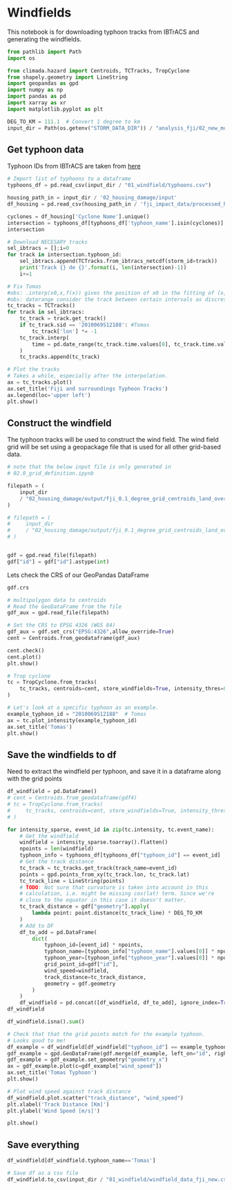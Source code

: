 # Windfields

This notebook is for downloading typhoon tracks from
IBTrACS and generating the windfields.


```python
from pathlib import Path
import os

from climada.hazard import Centroids, TCTracks, TropCyclone
from shapely.geometry import LineString
import geopandas as gpd
import numpy as np
import pandas as pd
import xarray as xr
import matplotlib.pyplot as plt
```


```python
DEG_TO_KM = 111.1  # Convert 1 degree to km
input_dir = Path(os.getenv("STORM_DATA_DIR")) / "analysis_fji/02_new_model_input"
```

## Get typhoon data

Typhoon IDs from IBTrACS are taken from
[here](https://ncics.org/ibtracs/index.php?name=browse-name)


```python
# Import list of typhoons to a dataframe
typhoons_df = pd.read_csv(input_dir / "01_windfield/typhoons.csv")
```


```python
housing_path_in = input_dir / '02_housing_damage/input'
df_housing = pd.read_csv(housing_path_in / 'fji_impact_data/processed_house_impact.csv')
```


```python
cyclones = df_housing['Cyclone Name'].unique()
intersection = typhoons_df[typhoons_df['typhoon_name'].isin(cyclones)].drop_duplicates(keep='last', subset = ['typhoon_name'])
intersection
```
```python
# Download NECESARY tracks
sel_ibtracs = [];i=0
for track in intersection.typhoon_id:
    sel_ibtracs.append(TCTracks.from_ibtracs_netcdf(storm_id=track))
    print('Track {} de {}'.format(i, len(intersection)-1))
    i+=1

```

```python
# Fix Tomas
#obs: .interp(x0,x,f(x)) gives the position of x0 in the fitting of (x,f(x))
#obs: daterange consider the track between certain intervals as discrete points instead of a continuous
tc_tracks = TCTracks()
for track in sel_ibtracs:
    tc_track = track.get_track()
    if tc_track.sid == '2010069S12188': #Tomas
        tc_track['lon'] *= -1
    tc_track.interp(
        time = pd.date_range(tc_track.time.values[0], tc_track.time.values[-1], freq="30T")
    )
    tc_tracks.append(tc_track)

```


```python
# Plot the tracks
# Takes a while, especially after the interpolation.
ax = tc_tracks.plot()
ax.set_title('Fiji and surroundings Typhoon Tracks')
ax.legend(loc='upper left')
plt.show()
```

## Construct the windfield

The typhoon tracks will be used to construct the wind field.
The wind field grid will be set using a geopackage file that is
used for all other grid-based data.


```python
# note that the below input file is only generated in
# 02.0_grid_definition.ipynb

filepath = (
    input_dir
    / "02_housing_damage/output/fji_0.1_degree_grid_centroids_land_overlap_new.gpkg"
)

# filepath = (
#     input_dir
#     / "02_housing_damage/output/fji_0.1_degree_grid_centroids_land_overlap.gpkg"
# )


gdf = gpd.read_file(filepath)
gdf["id"] = gdf["id"].astype(int)
```

Lets check the CRS of our GeoPandas DataFrame


```python
gdf.crs
```
```python
# multipolygon data to centroids
# Read the GeoDataFrame from the file
gdf_aux = gpd.read_file(filepath)

# Set the CRS to EPSG 4326 (WGS 84)
gdf_aux = gdf.set_crs("EPSG:4326",allow_override=True)
cent = Centroids.from_geodataframe(gdf_aux)

cent.check()
cent.plot()
plt.show()
```

```python
# Trop cyclone
tc = TropCyclone.from_tracks(
    tc_tracks, centroids=cent, store_windfields=True, intensity_thres=0
)
```


```python
# Let's look at a specific typhoon as an example.
example_typhoon_id = "2010069S12188"  # Tomas
ax = tc.plot_intensity(example_typhoon_id)
ax.set_title('Tomas')
plt.show()
```
## Save the windfields to df

Need to extract the windfield per typhoon, and
save it in a dataframe along with the grid points


```python
df_windfield = pd.DataFrame()
# cent = Centroids.from_geodataframe(gdf4)
# tc = TropCyclone.from_tracks(
#     tc_tracks, centroids=cent, store_windfields=True, intensity_thres=0
# )

for intensity_sparse, event_id in zip(tc.intensity, tc.event_name):
    # Get the windfield
    windfield = intensity_sparse.toarray().flatten()
    npoints = len(windfield)
    typhoon_info = typhoons_df[typhoons_df["typhoon_id"] == event_id]
    # Get the track distance
    tc_track = tc_tracks.get_track(track_name=event_id)
    points = gpd.points_from_xy(tc_track.lon, tc_track.lat)
    tc_track_line = LineString(points)
    # TODO: Not sure that curvature is taken into account in this
    # calculation, i.e. might be missing cos(lat) term. Since we're
    # close to the equator in this case it doesn't matter.
    tc_track_distance = gdf["geometry"].apply(
        lambda point: point.distance(tc_track_line) * DEG_TO_KM
    )
    # Add to DF
    df_to_add = pd.DataFrame(
        dict(
            typhoon_id=[event_id] * npoints,
            typhoon_name=[typhoon_info["typhoon_name"].values[0]] * npoints,
            typhoon_year=[typhoon_info["typhoon_year"].values[0]] * npoints,
            grid_point_id=gdf["id"],
            wind_speed=windfield,
            track_distance=tc_track_distance,
            geometry = gdf.geometry
        )
    )
    df_windfield = pd.concat([df_windfield, df_to_add], ignore_index=True)
df_windfield
```
```python
df_windfield.isna().sum()
```
```python
# Check that that the grid points match for the example typhoon.
# Looks good to me!
df_example = df_windfield[df_windfield["typhoon_id"] == example_typhoon_id]
gdf_example = gpd.GeoDataFrame(gdf.merge(df_example, left_on="id", right_on="grid_point_id"))
gdf_example = gdf_example.set_geometry("geometry_x")
ax = gdf_example.plot(c=gdf_example["wind_speed"])
ax.set_title('Tomas Typhoon')
plt.show()
```
```python
# Plot wind speed against track distance
df_windfield.plot.scatter("track_distance", "wind_speed")
plt.xlabel('Track Distance [Km]')
plt.ylabel('Wind Speed [m/s]')

plt.show()
```
## Save everything


```python
df_windfield[df_windfield.typhoon_name=='Tomas']
```
```python
# Save df as a csv file
df_windfield.to_csv(input_dir / "01_windfield/windfield_data_fji_new.csv")
```

```python

```
